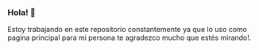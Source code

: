 ### Hola! 👋
Estoy trabajando en este repositorio constantemente ya que lo uso como pagina principal para mi persona te agradezco mucho que estés mirando!.